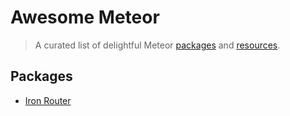 # Awesome Meteor

> A curated list of delightful Meteor [packages](#packages) and [resources](#resources).


## Packages

- [Iron Router](https://atmospherejs.com/iron/router)
